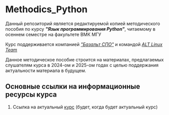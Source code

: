 # Methodics_Python

Данный репозиторий является редактируемой копией методического пособия по курсу ***"Язык программирования Python"***, читаемому в осеннем семестре на факультете ВМК МГУ

Курс поддерживается компанией [*"Базальт СПО"*](https://www.basealt.ru) и командой [*ALT Linux Team*](https://www.altlinux.org/ALT_Linux_Team)

Данное методическое пособие строится на материалах, предлагаемых слушателям курса в 2024-ом и 2025-ом годах с целью поддержания актуальности материала в будущем.


Основные ссылки на информационные ресурсы курса
---
1. Ссылка на актуальный [курс]() (будет, когда будет актуальный курс)

